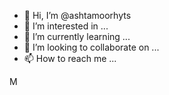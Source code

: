 - 👋 Hi, I’m @ashtamoorhyts
- 👀 I’m interested in ...
- 🌱 I’m currently learning ...
- 💞️ I’m looking to collaborate on ...
- 📫 How to reach me ...

<!---
ashtamoorhyts/ashtamoorhyts is a ✨ special ✨ repository because its `README.md` (this file) appears on your GitHub profile.
You can click the Preview link to take a look at your changes.
--->
M
